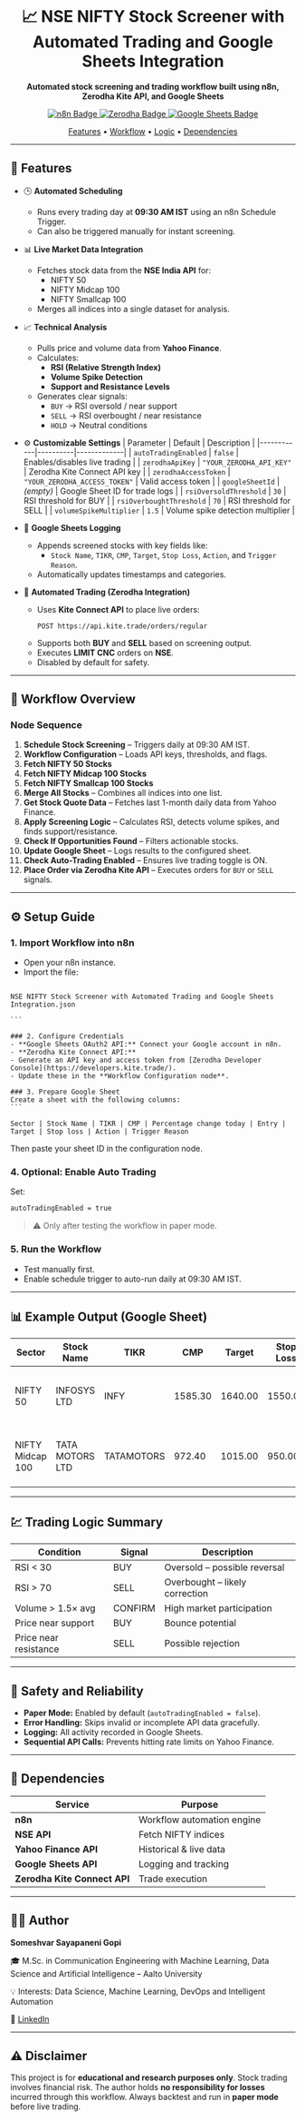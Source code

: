 

<h1 align="center">📈 NSE NIFTY Stock Screener with Automated Trading and Google Sheets Integration</h1>

<p align="center">
  <b>Automated stock screening and trading workflow built using n8n, Zerodha Kite API, and Google Sheets</b>
</p>

<p align="center">
  <a href="https://n8n.io" target="_blank">
    <img src="https://img.shields.io/badge/Built%20with-n8n-00cc99?style=for-the-badge&logo=n8n&logoColor=white" alt="n8n Badge"/>
  </a>
  <a href="https://developers.kite.trade/" target="_blank">
    <img src="https://img.shields.io/badge/Trading%20API-Zerodha%20Kite-blue?style=for-the-badge&logo=zerodha" alt="Zerodha Badge"/>
  </a>
  <a href="https://r.search.yahoo.com/_ylt=AwrkgFEwmQRpxhokHwOHLgx.;_ylu=Y29sbwMEcG9zAzEEdnRpZAMEc2VjA3Ny/RV=2/RE=1761937841/RO=10/RU=https%3a%2f%2fdocs.google.com%2fspreadsheets%2fu%2f0%2f/RK=2/RS=mqMvbBkzhbQPr9IJhWRf7LXcIIU-" target="_blank">
    <img src="https://img.shields.io/badge/Integrated%20with-Google%20Sheets-34A853?style=for-the-badge&logo=googlesheets&logoColor=white" alt="Google Sheets Badge"/>
  </a>
</p>

<p align="center">
  <a href="#-features">Features</a> •
  <a href="#-workflow-overview">Workflow</a> •
  <a href="#-trading-logic-summary">Logic</a> •
  <a href="#-dependencies">Dependencies</a>
</p>

---

## 🚀 Features

- 🕒 **Automated Scheduling**
  - Runs every trading day at **09:30 AM IST** using an n8n Schedule Trigger.
  - Can also be triggered manually for instant screening.

- 📊 **Live Market Data Integration**
  - Fetches stock data from the **NSE India API** for:
    - NIFTY 50  
    - NIFTY Midcap 100  
    - NIFTY Smallcap 100
  - Merges all indices into a single dataset for analysis.

- 📈 **Technical Analysis**
  - Pulls price and volume data from **Yahoo Finance**.
  - Calculates:
    - **RSI (Relative Strength Index)**
    - **Volume Spike Detection**
    - **Support and Resistance Levels**
  - Generates clear signals:
    - `BUY` → RSI oversold / near support  
    - `SELL` → RSI overbought / near resistance  
    - `HOLD` → Neutral conditions

- ⚙️ **Customizable Settings**
  | Parameter | Default | Description |
  |------------|----------|-------------|
  | `autoTradingEnabled` | `false` | Enables/disables live trading |
  | `zerodhaApiKey` | `"YOUR_ZERODHA_API_KEY"` | Zerodha Kite Connect API key |
  | `zerodhaAccessToken` | `"YOUR_ZERODHA_ACCESS_TOKEN"` | Valid access token |
  | `googleSheetId` | *(empty)* | Google Sheet ID for trade logs |
  | `rsiOversoldThreshold` | `30` | RSI threshold for BUY |
  | `rsiOverboughtThreshold` | `70` | RSI threshold for SELL |
  | `volumeSpikeMultiplier` | `1.5` | Volume spike detection multiplier |

- 🧾 **Google Sheets Logging**
  - Appends screened stocks with key fields like:
    - `Stock Name`, `TIKR`, `CMP`, `Target`, `Stop Loss`, `Action`, and `Trigger Reason`.
  - Automatically updates timestamps and categories.

- 🤖 **Automated Trading (Zerodha Integration)**
  - Uses **Kite Connect API** to place live orders:
    ```
    POST https://api.kite.trade/orders/regular
    ```
  - Supports both **BUY** and **SELL** based on screening output.
  - Executes **LIMIT CNC** orders on **NSE**.
  - Disabled by default for safety.

---

## 🧩 Workflow Overview

### Node Sequence
1. **Schedule Stock Screening** – Triggers daily at 09:30 AM IST.  
2. **Workflow Configuration** – Loads API keys, thresholds, and flags.  
3. **Fetch NIFTY 50 Stocks**  
4. **Fetch NIFTY Midcap 100 Stocks**  
5. **Fetch NIFTY Smallcap 100 Stocks**  
6. **Merge All Stocks** – Combines all indices into one list.  
7. **Get Stock Quote Data** – Fetches last 1-month daily data from Yahoo Finance.  
8. **Apply Screening Logic** – Calculates RSI, detects volume spikes, and finds support/resistance.  
9. **Check If Opportunities Found** – Filters actionable stocks.  
10. **Update Google Sheet** – Logs results to the configured sheet.  
11. **Check Auto-Trading Enabled** – Ensures live trading toggle is ON.  
12. **Place Order via Zerodha Kite API** – Executes orders for `BUY` or `SELL` signals.

---

## ⚙️ Setup Guide

### 1. Import Workflow into n8n
- Open your n8n instance.
- Import the file:
````

NSE NIFTY Stock Screener with Automated Trading and Google Sheets Integration.json

```

### 2. Configure Credentials
- **Google Sheets OAuth2 API:** Connect your Google account in n8n.  
- **Zerodha Kite Connect API:**  
- Generate an API key and access token from [Zerodha Developer Console](https://developers.kite.trade/).  
- Update these in the **Workflow Configuration node**.

### 3. Prepare Google Sheet
Create a sheet with the following columns:
```

Sector | Stock Name | TIKR | CMP | Percentage change today | Entry | Target | Stop loss | Action | Trigger Reason

````
Then paste your sheet ID in the configuration node.

### 4. Optional: Enable Auto Trading
Set:
```bash
autoTradingEnabled = true
````

> ⚠️ Only after testing the workflow in paper mode.

### 5. Run the Workflow

* Test manually first.
* Enable schedule trigger to auto-run daily at 09:30 AM IST.

---

## 📊 Example Output (Google Sheet)

| Sector           | Stock Name      | TIKR       | CMP     | Target  | Stop Loss | Action | Trigger Reason                         |
| ---------------- | --------------- | ---------- | ------- | ------- | --------- | ------ | -------------------------------------- |
| NIFTY 50         | INFOSYS LTD     | INFY       | 1585.30 | 1640.00 | 1550.00   | BUY    | RSI oversold (28.4), Near support      |
| NIFTY Midcap 100 | TATA MOTORS LTD | TATAMOTORS | 972.40  | 1015.00 | 950.00    | SELL   | RSI overbought (75.2), Near resistance |

---

## 💹 Trading Logic Summary

| Condition             | Signal  | Description                    |
| --------------------- | ------- | ------------------------------ |
| RSI < 30              | BUY     | Oversold – possible reversal   |
| RSI > 70              | SELL    | Overbought – likely correction |
| Volume > 1.5× avg     | CONFIRM | High market participation      |
| Price near support    | BUY     | Bounce potential               |
| Price near resistance | SELL    | Possible rejection             |

---

## 🔐 Safety and Reliability

* **Paper Mode:** Enabled by default (`autoTradingEnabled = false`).
* **Error Handling:** Skips invalid or incomplete API data gracefully.
* **Logging:** All activity recorded in Google Sheets.
* **Sequential API Calls:** Prevents hitting rate limits on Yahoo Finance.

---

## 🧰 Dependencies

| Service                      | Purpose                    |
| ---------------------------- | -------------------------- |
| **n8n**                      | Workflow automation engine |
| **NSE API**                  | Fetch NIFTY indices        |
| **Yahoo Finance API**        | Historical & live data     |
| **Google Sheets API**        | Logging and tracking       |
| **Zerodha Kite Connect API** | Trade execution            |

---

## 🧑‍💻 Author

**Someshvar Sayapaneni Gopi**

🎓 M.Sc. in Communication Engineering with Machine Learning, Data Science and Artificial Intelligence – Aalto University

💡 Interests: Data Science, Machine Learning, DevOps and Intelligent Automation

🔗 [LinkedIn](https://www.linkedin.com/in/someshvar)

---

## ⚠️ Disclaimer

This project is for **educational and research purposes only**.
Stock trading involves financial risk. The author holds **no responsibility for losses** incurred through this workflow.
Always backtest and run in **paper mode** before live trading.




